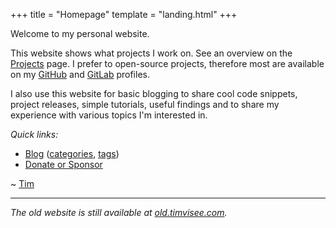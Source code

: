 +++
title = "Homepage"
template = "landing.html"
+++

Welcome to my personal website.

This website shows what projects I work on.
See an overview on the [Projects](@/projects.md) page.
I prefer to open-source projects, therefore most are available on my
[GitHub][github] and [GitLab][gitlab] profiles.

I also use this website for basic blogging to share cool code snippets, project
releases, simple tutorials, useful findings and to share my experience with
various topics I'm interested in.

_Quick links:_
- [Blog](@/blog/_index.md) <span class="muted">([categories](/categories), [tags](/tags))</span>
- [Donate or Sponsor](@/donate.md)

~ [Tim](@/about.md)

---

<span class="muted">_The old website is still available at [old.timvisee.com][old]._</span>

[github]: https://github.com/timvisee
[gitlab]: https://gitlab.com/timvisee
[old]: https://old.timvisee.com/
